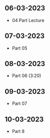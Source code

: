## 06-03-2023
- 04 Part Lecture

## 07-03-2023
- Part 05

## 08-03-2023
- Part 06 (3:20)

## 09-03-2023
- Part 07

## 10-03-2023
- Part 8
